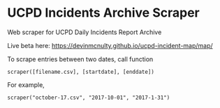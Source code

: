 # UCPD Incidents Archive Scraper
Web scraper for UCPD Daily Incidents Report Archive

Live beta here: https://devinmcnulty.github.io/ucpd-incident-map/map/

To scrape entries between two dates, call function
~~~~ 
scraper([filename.csv], [startdate], [enddate])
~~~~

For example,
~~~~ 
scraper("october-17.csv", "2017-10-01", "2017-1-31")
~~~~

